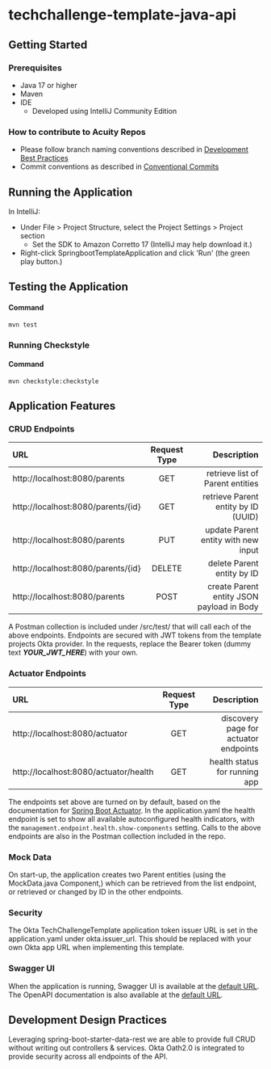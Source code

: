 # techchallenge-template-java-api

## Getting Started
### Prerequisites
- Java 17 or higher
- Maven
- IDE
  - Developed using IntelliJ Community Edition
### How to contribute to Acuity Repos
- Please follow branch naming conventions described in [Development Best Practices](https://acuity-inc.atlassian.net/wiki/spaces/TCS1/pages/1993113601/Development+Best+Practices)
- Commit conventions as described in [Conventional Commits](https://www.conventionalcommits.org/en/v1.0.0/#summary)

## Running the Application
In IntelliJ:
- Under File > Project Structure, select the Project Settings > Project section
  - Set the SDK to Amazon Corretto 17 (IntelliJ may help download it.)
- Right-click SpringbootTemplateApplication and click 'Run' (the green play button.)

## Testing the Application
#### Command
```
mvn test
```
### Running Checkstyle
#### Command
```
mvn checkstyle:checkstyle
```

## Application Features
### CRUD Endpoints
| URL                                | Request Type |                               Description |
|:-----------------------------------|:------------:|------------------------------------------:|
| http://localhost:8080/parents      |     GET      |          retrieve list of Parent entities |
| http://localhost:8080/parents/{id} |     GET      |       retrieve Parent entity by ID (UUID) |
| http://localhost:8080/parents      |     PUT      |       update Parent entity with new input |
| http://localhost:8080/parents/{id} |    DELETE    |                delete Parent entity by ID |
| http://localhost:8080/parents      |     POST     | create Parent entity JSON payload in Body |

A Postman collection is included under /src/test/ that will call each of the above endpoints. Endpoints are secured with
JWT tokens from the template projects Okta provider. In the requests, replace the Bearer token (dummy text 
***YOUR_JWT_HERE***) with your own.

### Actuator Endpoints
| URL                                   | Request Type |                           Description |
|:--------------------------------------|:------------:|--------------------------------------:|
| http://localhost:8080/actuator        |     GET      | discovery page for actuator endpoints |
| http://localhost:8080/actuator/health |     GET      |         health status for running app |

The endpoints set above are turned on by default, based on the documentation for 
[Spring Boot Actuator](https://docs.spring.io/spring-boot/docs/current/reference/html/actuator.html). In the
application.yaml the health endpoint is set to show all available autoconfigured health indicators, with the
`management.endpoint.health.show-components` setting.
Calls to the above endpoints are also in the Postman collection included in the repo.

### Mock Data
On start-up, the application creates two Parent entities (using the MockData.java Component,) which can be retrieved 
from the list endpoint, or retrieved
or changed by ID in the other endpoints.

### Security
The Okta TechChallengeTemplate application token issuer URL is set in the application.yaml under okta.issuer_url. This
should be replaced with your own Okta app URL when implementing this template.

### Swagger UI
When the application is running, Swagger UI is available at the 
[default URL](http://localhost:8080/swagger-ui/index.html). The OpenAPI documentation is also available at the 
[default URL](http://localhost:8080/v3/api-docs).

## Development Design Practices
Leveraging spring-boot-starter-data-rest we are able to provide full CRUD without writing out controllers & services.
Okta Oath2.0 is integrated to provide security across all endpoints of the API.